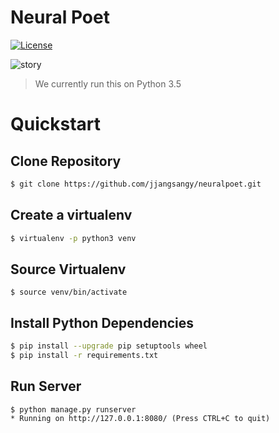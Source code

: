 Neural Poet
===========
[![License][License Badge]][License]

![story](./image.jpg)

> We currently run this on Python 3.5

Quickstart
==========

Clone Repository
----------------
```sh
$ git clone https://github.com/jjangsangy/neuralpoet.git
```


Create a virtualenv
-------------------
```sh
$ virtualenv -p python3 venv
```

Source Virtualenv
-----------------
```
$ source venv/bin/activate
```

Install Python Dependencies
---------------------------
```sh
$ pip install --upgrade pip setuptools wheel
$ pip install -r requirements.txt
```

Run Server
----------
```
$ python manage.py runserver
* Running on http://127.0.0.1:8080/ (Press CTRL+C to quit)
```

[License]:       https://raw.githubusercontent.com/jjangsangy/neuralpoet/master/LICENSE "License"
[License Badge]: https://img.shields.io/pypi/l/coverage.svg                             "Apache 2.0 Badge"
